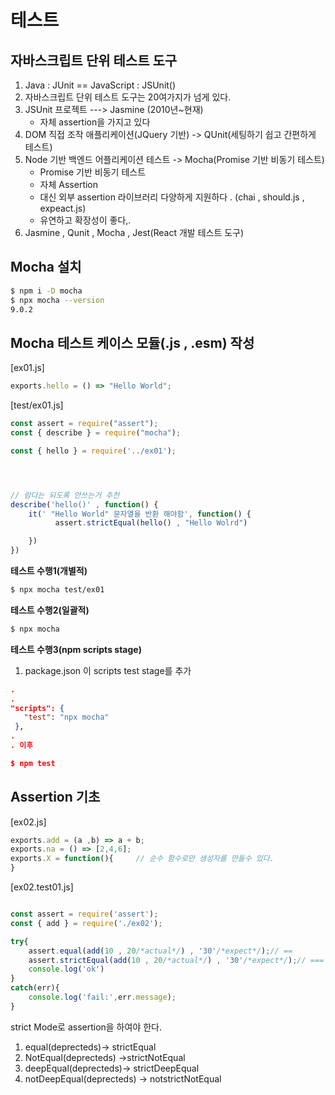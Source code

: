 # 테스트


## 자바스크립트 단위 테스트 도구
1. Java : JUnit == JavaScript : JSUnit()
2. 자바스크립트 단위 테스트 도구는 20여가지가 넘게 있다.
3. JSUnit 프로젝트 ---> Jasmine (2010년~현재)
    -  자체 assertion을 가지고 있다
4. DOM 직접 조작 애플리케이션(JQuery 기반) -> QUnit(세팅하기 쉽고 간편하게 테스트)
5. Node 기반 백엔드 어플리케이션 테스트 -> Mocha(Promise 기반 비동기 테스트)
    -  Promise 기반 비동기 테스트
    -  자체 Assertion
    -  대신 외부 assertion 라이브러리 다양하게 지원하다 . (chai , should.js , expeact.js)
    -  유연하고 확장성이 좋다,.
6. Jasmine , Qunit , Mocha , Jest(React 개발 테스트 도구)



## Mocha 설치
```bash
$ npm i -D mocha
$ npx mocha --version
9.0.2

```


## Mocha 테스트 케이스 모듈(.js , .esm) 작성


[ex01.js]
```javascript
exports.hello = () => "Hello World";
```

[test/ex01.js]
```javascript
const assert = require("assert");
const { describe } = require("mocha");

const { hello } = require('../ex01');




// 람다는 되도록 안쓰는거 추천
describe('hello()' , function() {
    it(' "Hello World" 문자열을 반환 해야함', function() {
          assert.strictEqual(hello() , "Hello Wolrd")

    })
})
```

**테스트 수행1(개별적)**
```bash
$ npx mocha test/ex01
```


**테스트 수행2(일괄적)**
 ```bash
$ npx mocha
```

**테스트 수행3(npm scripts stage)**
1. package.json 이 scripts test stage를 추가 
 ```json
.
.
 "scripts": {
    "test": "npx mocha"
  },
.
. 이후 

$ npm test

```


## Assertion 기초
[ex02.js]
```javascript
exports.add = (a ,b) => a + b;
exports.na = () => [2,4,6];
exports.X = function(){     // 순수 함수로만 생성자를 만들수 있다.
}
```
[ex02.test01.js]
```javascript

const assert = require('assert');
const { add } = require('./ex02');

try{
    assert.equal(add(10 , 20/*actual*/) , '30'/*expect*/);// == 
    assert.strictEqual(add(10 , 20/*actual*/) , '30'/*expect*/);// ===  
    console.log('ok')
}
catch(err){
    console.log('fail:',err.message);
}
```


strict Mode로 assertion을 하여야 한다.
1. equal(deprecteds)-> strictEqual
2. NotEqual(deprecteds) ->strictNotEqual
3. deepEqual(deprecteds)-> strictDeepEqual
4. notDeepEqual(deprecteds) -> notstrictNotEqual





